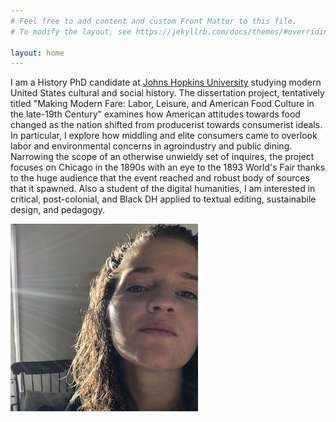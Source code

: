 ```yaml
---
# Feel free to add content and custom Front Matter to this file.
# To modify the layout, see https://jekyllrb.com/docs/themes/#overriding-theme-defaults

layout: home
---
```

I am a History PhD candidate at [Johns Hopkins University](https://history.jhu.edu/directory/elena-palazzolo/) studying modern United States cultural and social history. The dissertation project, tentatively titled "Making Modern Fare: Labor, Leisure, and American Food Culture in the late-19th Century" examines how American attitudes towards food changed as the nation shifted from producerist towards consumerist ideals. In particular, I explore how middling and elite consumers came to overlook labor and environmental concerns in agroindustry and public dining. Narrowing the scope of an otherwise unwieldy set of inquires, the project focuses on Chicago in the 1890s with an eye to the 1893 World's Fair thanks to the huge audience that the event reached and robust body of sources that it spawned.  Also a student of the digital humanities, I am interested in critical, post-colonial, and Black DH applied to textual editing, sustainabile design, and pedagogy.

![headshot](/website.jpeg)